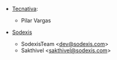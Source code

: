 - [Tecnativa](https://www.tecnativa.com/):
  - Pilar Vargas

- [Sodexis](https://www.sodexis.com)
  - SodexisTeam \<<dev@sodexis.com>\>
  - Sakthivel \<<sakthivel@sodexis.com>\>